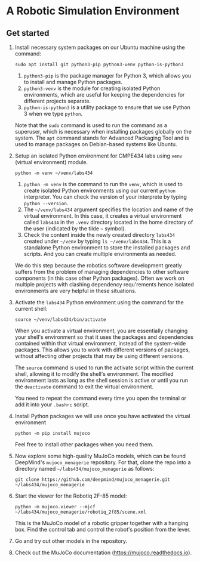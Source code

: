 # A Robotic Simulation Environment

## Get started

1. Install necessary system packages on our Ubuntu machine using the command:

   ```
   sudo apt install git python3-pip python3-venv python-is-python3
   ```

   1. `python3-pip` is the package manager for Python 3, which allows you to install and manage Python packages.
   2. `python3-venv` is the module for creating isolated Python environments, which are useful for keeping the dependencies for different projects separate.
   3. `python-is-python3` is a utility package to ensure that we use Python 3 when we type `python`.

   Note that the `sudo` command is used to run the command as a superuser, which is necessary when installing packages globally on the system. The `apt` command stands for Advanced Packaging Tool and is used to manage packages on Debian-based systems like Ubuntu.

2. Setup an isolated Python environment for CMPE434 labs using `venv` (virtual environment) module.

   ```
   python -m venv ~/venv/labs434
   ```

   1. `python -m venv` is the command to run the `venv`, which is used to create isolated Python environments using our current `python` interpreter. You can check the version of your interprete by typing `python --version`.
   2. The `~/venv/labs434` argument specifies the location and name of the virtual environment. In this case, it creates a virtual environment called `labs434` in the `.venv` directory located in the home directory of the user (indicated by the tilde `~` symbol).
   3. Check the content inside the newly created directory `labs434` created under `~/venv` by typing `ls ~/venv/labs434`. This is a standalone Python environment to store the installed packages and scripts. And you can create multiple environments as needed.

   We do this step because the robotics software development greatly suffers from the problem of managing dependencies to other software components (in this case other Python packages). Often we work on multiple projects with clashing dependency requ'rements hence isolated environments are very helpful in these situations.

3. Activate the `labs434` Python environment using the command for the current shell:

   ```
   source ~/venv/labs434/bin/activate
   ```

   When you activate a virtual environment, you are essentially changing your shell's environment so that it uses the packages and dependencies contained within that virtual environment, instead of the system-wide packages. This allows you to work with different versions of packages, without affecting other projects that may be using different versions.

   The `source` command is used to run the activate script within the current shell, allowing it to modify the shell's environment. The modified environment lasts as long as the shell session is active or until you run the `deactivate` command to exit the virtual environment.

   You need to repeat the command every time you open the terminal or add it into your `.bashrc` script.

4. Install Python packages we will use once you have activated the virtual environment

   ```
   python -m pip install mujoco
   ```

   Feel free to install other packages when you need them.

6. Now explore some high-quality MuJoCo models, which can be found DeepMind's `mujoco_menagerie` repository. For that, clone the repo into a directory named `~/labs434/mujoco_menagerie` as follows:

   ```
   git clone https://github.com/deepmind/mujoco_menagerie.git ~/labs434/mujoco_menagerie
   ```
   
7. Start the viewer for the Robotiq 2F-85 model:

   ```
   python -m mujoco.viewer --mjcf ~/labs434/mujoco_menagerie/robotiq_2f85/scene.xml
   ```
   
   This is the MuJoCo model of a robotic gripper together with a hanging box. Find the control tab and control the robot's position from the lever.
   
8. Go and try out other models in the repository.

9. Check out the MuJoCo documentation (https://mujoco.readthedocs.io).
